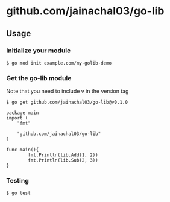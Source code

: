 # github.com/jainachal03/go-lib

## Usage

### Initialize your module
    $ go mod init example.com/my-golib-demo

### Get the go-lib module
Note that you need to include v in the version tag

    $ go get github.com/jainachal03/go-lib@v0.1.0

    package main
    import (
        "fmt"

        "github.com/jainachal03/go-lib"
    )

    func main(){
            fmt.Println(lib.Add(1, 2))
            fmt.Println(lib.Sub(2, 3))
    }

### Testing
    $ go test
